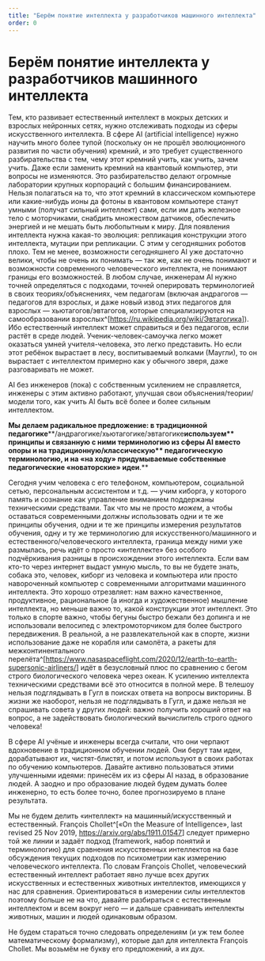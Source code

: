 ```yaml
---
title: "Берём понятие интеллекта у разработчиков машинного интеллекта"
order: 0
---
```


# Берём понятие интеллекта у разработчиков машинного интеллекта

Тем, кто развивает естественный интеллект в мокрых детских и взрослых нейронных сетях, нужно отслеживать подходы из сферы искусственного интеллекта. В сфере AI (artificial intelligence) нужно научить много более тупой (поскольку он не прошёл эволюционного развития по части обучения) кремний, и это требует существенного разбирательства с тем, чему этот кремний учить, как учить, зачем учить. Даже если заменить кремний на квантовый компьютер, эти вопросы не изменяются. Это разбирательство делают огромные лаборатории крупных корпораций с большим финансированием. Нельзя полагаться на то, что этот кремний в классическом компьютере или какие-нибудь ионы да фотоны в квантовом компьютере станут умными (получат сильный интеллект) сами, если им дать железное тело с моторчиками, снабдить множеством датчиков, обеспечить энергией и не мешать быть любопытным к миру. Для появления интеллекта нужна какая-то эволюция: репликация конструкции этого интеллекта, мутации при репликации. С этим у сегодняшних роботов плохо. Тем не менее, возможности сегодняшнего AI уже достаточно велики, чтобы не очень их понимать — так же, как не очень понимают и возможности современного человеческого интеллекта, не понимают границы его возможностей. В любом случае, инженерам AI нужно точней определяться с подходами, точней оперировать терминологией в своих теориях/объяснениях, чем педагогам (включая андрагогов — педагогов для взрослых, и даже новый извод этих педагогов для взрослых — хьютагогов/эвтагогов, которые специализируются на самообразовании взрослых^[<https://ru.wikipedia.org/wiki/Эвтагогика>]). Ибо естественный интеллект может справиться и без педагогов, если растёт в среде людей. Ученик-человек-самоучка легко может оказаться умней учителя-человека, это легко представить. Но если этот ребёнок вырастает в лесу, воспитываемый волками (Маугли), то он вырастает с интеллектом примерно как у обычного зверя, даже разговаривать не может.

AI без инженеров (пока) с собственным усилением не справляется, инженеры с этим активно работают, улучшая свои объяснения/теории/модели того, как учить AI быть всё более и более сильным интеллектом.

**Мы делаем радикальное предложени****е****: в традиционной педагогике****/андрагогике/хьютагогике/эвтагогике****используем** **принципы и связанную с ними терминологию из сферы AI вместо опоры и на традиционную****/классическую** **педагогическую терминологию, и на** **«****на ходу****»** **придумываемые собственные** **педагогические «новаторские»** **идеи****.**

Сегодня учим человека с его телефоном, компьютером, социальной сетью, персональным ассистентом и т.д. — учим киборга, у которого память и сознание как управление вниманием поддержаны техническими средствами. Так что мы не просто *можем*, а чтобы оставаться современными *должны* использовать одни и те же принципы обучения, одни и те же принципы измерения результатов обучения, одну и ту же терминологию для искусственного/машинного и естественного/человеческого интеллекта, граница между ними уже размылась, речь идёт о просто «интеллекте» без особого подчёркивания разницы в происхождении этого интеллекта. Если вам кто-то через интернет выдаст умную мысль, то вы не будете знать, собака это, человек, киборг из человека и компьютера или просто навороченный компьютер с современными алгоритмами машинного интеллекта. Это хорошо отрезвляет: нам важно качественное, продуктивное, рациональное (а иногда и художественное) мышление интеллекта, но меньше важно то, какой конструкции этот интеллект. Это только в спорте важно, чтобы бегуны быстро бежали без допинга и не использовали велосипед с электромоторчиком для более быстрого передвижения. В реальной, а не развлекательной как в спорте, жизни использование даже не корабля или самолёта, а ракеты для межконтинентального перелёта^[<https://www.nasaspaceflight.com/2020/12/earth-to-earth-supersonic-airliners/>] идёт в безусловный плюс по сравнению с бегом строго биологического человека через океан. К усилению интеллекта техническими средствами всё это относится в полной мере. В телешоу нельзя подглядывать в Гугл в поисках ответа на вопросы викторины. В жизни же наоборот, нельзя не подглядывать в Гугл, и даже нельзя не спрашивать совета у других людей: важно получить хороший ответ на вопрос, а не задействовать биологический вычислитель строго одного человека!

В сфере AI учёные и инженеры всегда считали, что они черпают вдохновение в традиционном обучении людей. Они берут там идеи, дорабатывают их, чистят-блистят, и потом используют в своих работах по обучению компьютеров. Давайте активно пользоваться этими улучшенными идеями: принесём их из сферы AI назад, в образование людей. А заодно и про образование людей будем думать более инженерно, то есть более точно, более прогнозируемо в плане результата.

Мы не будем делить «интеллект» на машинный/искусственный и естественный. François Chollet^[«On the Measure of Intelligence», last revised 25 Nov 2019, <https://arxiv.org/abs/1911.01547>] следует примерно той же линии и задаёт подход (framework, набор понятий и терминологию) для сравнения искусственных интеллектов на базе обсуждения текущих подходов по психометрии как измерению человеческого интеллекта. По словам François Chollet, человеческий естественный интеллект работает явно лучше всех других искусственных и естественных животных интеллектов, имеющихся у нас для сравнения. Ориентироваться в измерении силы интеллектов поэтому больше не на что, давайте разбираться с естественным интеллектом и всем вокруг него — и дальше сравнивать интеллекты животных, машин и людей одинаковым образом.

Не будем стараться точно следовать определениям (и уж тем более математическому формализму), которые дал для интеллекта François Chollet. Мы возьмём не букву его предложений, а их дух.